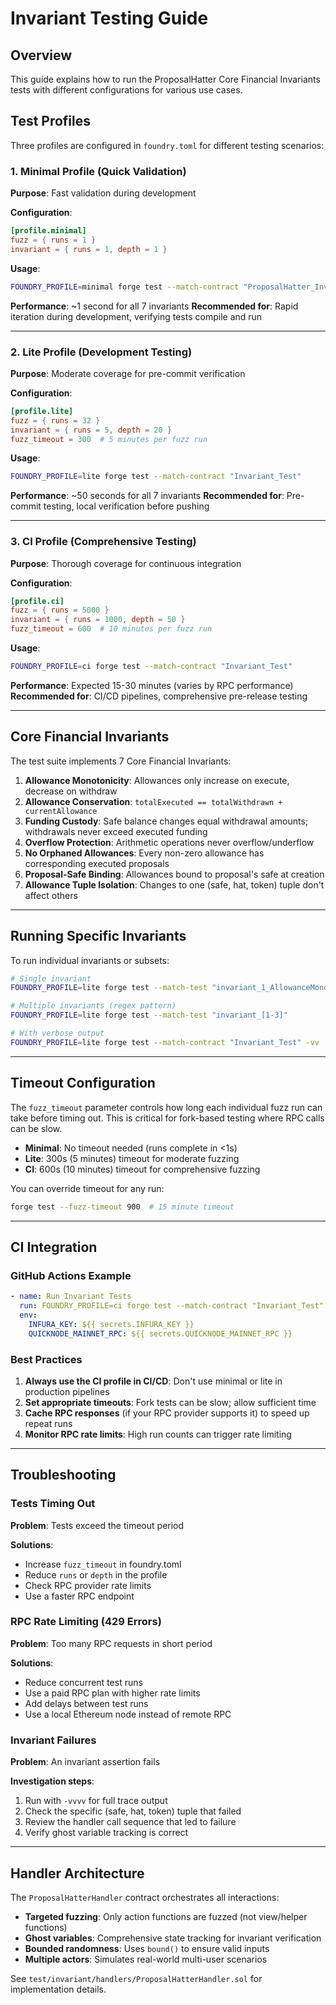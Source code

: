 # Invariant Testing Guide

## Overview

This guide explains how to run the ProposalHatter Core Financial Invariants tests with different configurations for various use cases.

## Test Profiles

Three profiles are configured in `foundry.toml` for different testing scenarios:

### 1. Minimal Profile (Quick Validation)
**Purpose**: Fast validation during development

**Configuration**:
```toml
[profile.minimal]
fuzz = { runs = 1 }
invariant = { runs = 1, depth = 1 }
```

**Usage**:
```bash
FOUNDRY_PROFILE=minimal forge test --match-contract "ProposalHatter_Invariant_Test"
```

**Performance**: ~1 second for all 7 invariants
**Recommended for**: Rapid iteration during development, verifying tests compile and run

---

### 2. Lite Profile (Development Testing)
**Purpose**: Moderate coverage for pre-commit verification

**Configuration**:
```toml
[profile.lite]
fuzz = { runs = 32 }
invariant = { runs = 5, depth = 20 }
fuzz_timeout = 300  # 5 minutes per fuzz run
```

**Usage**:
```bash
FOUNDRY_PROFILE=lite forge test --match-contract "Invariant_Test"
```

**Performance**: ~50 seconds for all 7 invariants
**Recommended for**: Pre-commit testing, local verification before pushing

---

### 3. CI Profile (Comprehensive Testing)
**Purpose**: Thorough coverage for continuous integration

**Configuration**:
```toml
[profile.ci]
fuzz = { runs = 5000 }
invariant = { runs = 1000, depth = 50 }
fuzz_timeout = 600  # 10 minutes per fuzz run
```

**Usage**:
```bash
FOUNDRY_PROFILE=ci forge test --match-contract "Invariant_Test"
```

**Performance**: Expected 15-30 minutes (varies by RPC performance)
**Recommended for**: CI/CD pipelines, comprehensive pre-release testing

---

## Core Financial Invariants

The test suite implements 7 Core Financial Invariants:

1. **Allowance Monotonicity**: Allowances only increase on execute, decrease on withdraw
2. **Allowance Conservation**: `totalExecuted == totalWithdrawn + currentAllowance`
3. **Funding Custody**: Safe balance changes equal withdrawal amounts; withdrawals never exceed executed funding
4. **Overflow Protection**: Arithmetic operations never overflow/underflow
5. **No Orphaned Allowances**: Every non-zero allowance has corresponding executed proposals
6. **Proposal-Safe Binding**: Allowances bound to proposal's safe at creation
7. **Allowance Tuple Isolation**: Changes to one (safe, hat, token) tuple don't affect others

---

## Running Specific Invariants

To run individual invariants or subsets:

```bash
# Single invariant
FOUNDRY_PROFILE=lite forge test --match-test "invariant_1_AllowanceMonotonicity"

# Multiple invariants (regex pattern)
FOUNDRY_PROFILE=lite forge test --match-test "invariant_[1-3]"

# With verbose output
FOUNDRY_PROFILE=lite forge test --match-contract "Invariant_Test" -vv
```

---

## Timeout Configuration

The `fuzz_timeout` parameter controls how long each individual fuzz run can take before timing out. This is critical for fork-based testing where RPC calls can be slow.

- **Minimal**: No timeout needed (runs complete in <1s)
- **Lite**: 300s (5 minutes) timeout for moderate fuzzing
- **CI**: 600s (10 minutes) timeout for comprehensive fuzzing

You can override timeout for any run:
```bash
forge test --fuzz-timeout 900  # 15 minute timeout
```

---

## CI Integration

### GitHub Actions Example

```yaml
- name: Run Invariant Tests
  run: FOUNDRY_PROFILE=ci forge test --match-contract "Invariant_Test"
  env:
    INFURA_KEY: ${{ secrets.INFURA_KEY }}
    QUICKNODE_MAINNET_RPC: ${{ secrets.QUICKNODE_MAINNET_RPC }}
```

### Best Practices

1. **Always use the CI profile in CI/CD**: Don't use minimal or lite in production pipelines
2. **Set appropriate timeouts**: Fork tests can be slow; allow sufficient time
3. **Cache RPC responses** (if your RPC provider supports it) to speed up repeat runs
4. **Monitor RPC rate limits**: High run counts can trigger rate limiting

---

## Troubleshooting

### Tests Timing Out

**Problem**: Tests exceed the timeout period

**Solutions**:
- Increase `fuzz_timeout` in foundry.toml
- Reduce `runs` or `depth` in the profile
- Check RPC provider rate limits
- Use a faster RPC endpoint

### RPC Rate Limiting (429 Errors)

**Problem**: Too many RPC requests in short period

**Solutions**:
- Reduce concurrent test runs
- Use a paid RPC plan with higher rate limits
- Add delays between test runs
- Use a local Ethereum node instead of remote RPC

### Invariant Failures

**Problem**: An invariant assertion fails

**Investigation steps**:
1. Run with `-vvvv` for full trace output
2. Check the specific (safe, hat, token) tuple that failed
3. Review the handler call sequence that led to failure
4. Verify ghost variable tracking is correct

---

## Handler Architecture

The `ProposalHatterHandler` contract orchestrates all interactions:

- **Targeted fuzzing**: Only action functions are fuzzed (not view/helper functions)
- **Ghost variables**: Comprehensive state tracking for invariant verification
- **Bounded randomness**: Uses `bound()` to ensure valid inputs
- **Multiple actors**: Simulates real-world multi-user scenarios

See `test/invariant/handlers/ProposalHatterHandler.sol` for implementation details.
